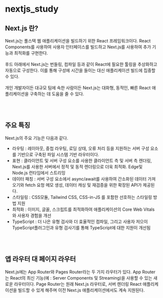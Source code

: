 # nextjs_study

## Next.js 란?

Next.js는 풀스택 웹 애플리케이션을 빌드하기 위한 React 프레임워크이다. React Components를 사용하여 사용자 인터페이스를 빌드하고 Next.js를 사용하여 추가 기능과 최적화를 구현한다.<br/><br/>
후드 아래에서 Next.js는 번들링, 컴파일 등과 같이 React에 필요한 툴링을 추상화하고 자동으로 구성한다. 이를 통해 구성에 시간을 들이는 대신 애플리케이션 빌드에 집중할 수 있다.<br/><br/>
개인 개발자이든 대규모 팀에 속한 사람이든 Next.js는 대화형, 동적인, 빠른 React 애플리케이션을 구축하는 데 도움을 줄 수 있다.

<br/><br/>

## 주요 특징

Next.js의 주요 기능은 다음과 같다.
- 라우팅 : 레이아웃, 중첩 라우팅, 로딩 상태, 오류 처리 등을 지원하는 서버 구성 요소를 기반으로 구축된 파일 시스템 기반 라우터이다.
- 표현 : 클라이언트 및 서버 구성 요소를 사용한 클라이언트 측 및 서버 측 렌더링, Next.js를 사용한 서버에서 정적 및 동적 렌더링으로 더욱 최적화. Edge및 Node.js 런타임에서 스트리밍
- 데이터 패칭 : 서버 구성 요소에서 async/await를 사용하여 간소화된 데이터 가져오기와 fetch 요청 메모 생성, 데이터 캐싱 및 재검증을 위한 확장된 API가 제공된다.
- 스타일링 : CSS모듈, Tailwind CSS, CSS-in-JS 를 포함한 선호하는 스타일링 방법 지원
- 최적화 : 이미지, 글꼴, 스크립트를 최적화하여 애플리케이션의 Core Web Vitals와 사용자 경험을 개선
- TypeScript : 더 나은 유형 검사와 더 효율적인 컴파일, 그리고 사용자 저으이 TypeScript플러그인과 유형 검사기를 통해 TypeScript에 대한 지원이 개선됨

<br/><br/>

## 앱 라우터 대 페이지 라우터

Next.js에는 App Router와 Pages Router라는 두 가지 라우터가 있다. App Router는 React의 최신 기능(예 : Server Components 및 Streaming)을 사용할 수 있는 새로운 라우터이다. Page Router는 원래 Next.js 라우터로, 서버 렌더링 React 애플리케이션을 빌드할 수 있게 해주며 이전 Next.js 애플리케이션에서도 계속 지원된다.
